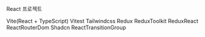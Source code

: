 React 프로젝트

Vite(React + TypeScript)
Vitest
Tailwindcss
Redux
ReduxToolkit
ReduxReact
ReactRouterDom
Shadcn
ReactTransitionGroup